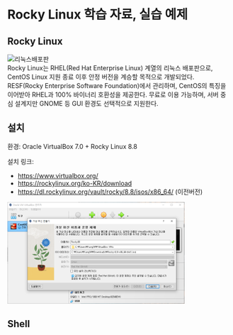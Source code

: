 # Rocky Linux 학습 자료, 실습 예제

## Rocky Linux  
<img width="400" height="300" alt="리눅스배포판" src="https://github.com/user-attachments/assets/5d47d8f4-8665-4573-a0fc-07782f1099f9" />  
<br>  
Rocky Linux는 RHEL(Red Hat Enterprise Linux) 계열의 리눅스 배포판으로, CentOS Linux 지원 종료 이후 안정 버전을 계승할 목적으로 개발되었다.  
RESF(Rocky Enterprise Software Foundation)에서 관리하며, CentOS의 특징을 이어받아 RHEL과 100% 바이너리 호환성을 제공한다.  
무료로 이용 가능하며, 서버 중심 설계지만 GNOME 등 GUI 환경도 선택적으로 지원한다.

## 설치

환경: Oracle VirtualBox 7.0 +  Rocky Linux 8.8

설치 링크:   
- https://www.virtualbox.org/
- https://rockylinux.org/ko-KR/download
- https://dl.rockylinux.org/vault/rocky/8.8/isos/x86_64/ (이전버전)

<img src="https://raw.githubusercontent.com/kiw331/rocky-linux/main/image/vminstall0.PNG" alt="VM Install Screenshot" width="400"/>


## Shell



